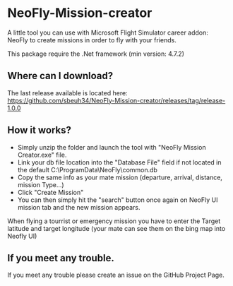 # NeoFly-Mission-creator
A little tool you can use with Microsoft Flight Simulator career addon: NeoFly to create missions in order to fly with your friends.

This package require the .Net framework (min version: 4.7.2)

## Where can I download?
The last release available is located here: https://github.com/sbeuh34/NeoFly-Mission-creator/releases/tag/release-1.0.0

## How it works?
 - Simply unzip the folder and launch the tool with "NeoFly Mission Creator.exe" file.
 - Link your db file location into the "Database File" field if not located in the default C:\ProgramData\NeoFly\common.db
 - Copy the same info as your mate mission (departure, arrival, distance, mission Type...)
 - Click "Create Mission"
 - You can then simply hit the "search" button once again on NeoFly UI mission tab and the new mission appears.

When flying a tourrist or emergency mission you have to enter the Target latitude and target longitude (your mate can see them on the bing map into Neofly UI)

## If you meet any trouble.
If you meet any trouble please create an issue on the GitHub Project Page.
